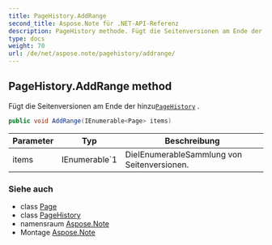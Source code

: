 ```yaml
---
title: PageHistory.AddRange
second_title: Aspose.Note für .NET-API-Referenz
description: PageHistory methode. Fügt die Seitenversionen am Ende der hinzuPageHistory .
type: docs
weight: 70
url: /de/net/aspose.note/pagehistory/addrange/
---
```

## PageHistory.AddRange method

Fügt die Seitenversionen am Ende der hinzu[`PageHistory`](../) .

```csharp
public void AddRange(IEnumerable<Page> items)
```

| Parameter | Typ | Beschreibung |
| --- | --- | --- |
| items | IEnumerable`1 | DieIEnumerableSammlung von Seitenversionen. |

### Siehe auch

* class [Page](../../page/)
* class [PageHistory](../)
* namensraum [Aspose.Note](../../pagehistory/)
* Montage [Aspose.Note](../../../)


